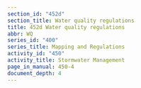```yaml
---
section_id: "452d"
section_title: Water quality regulations
title: 452d Water quality regulations
abbr: WQ
series_id: "400"
series_title: Mapping and Regulations
activity_id: "450"
activity_title: Stormwater Management
page_in_manual: 450-4
document_depth: 4
---
```

